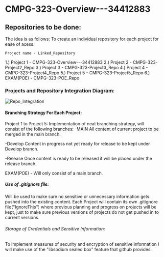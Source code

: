 # CMPG-323-Overview---34412883

## Repositories to be done:

The idea is as follows:
To create an individual repository for each project for ease of acess.

    Project name - Linked_Repository
1.) Project 1 - CMPG-323-Overview---34412883
2.) Project 2 - CMPG-323-Project2_Repo
3.) Project 3 - CMPG-323-Project3_Repo
4.) Project 4 - CMPG-323-Project4_Repo
5.) Project 5 - CMPG-323-Project5_Repo
6.) EXAM(POE) - CMPG-323-POE_Repo

### Projects and Repository Integration Diagram:

![Repo_Integration](https://user-images.githubusercontent.com/91745236/184120379-c9cee858-00ff-4380-bdc8-9039decfbfb3.png)

#### Branching Strategy For Each Project:
Project 1 to Project 5: 
Implementation of neat branching strategy, will consist of the following branches:
-MAIN
All content of current project to be merged in the main branch.

-Develop
Content in progress not yet ready for release to be kept under Develop branch.

-Release
Once content is ready to be released it will be placed under the release branch.

EXAM(POE) - Will only consist of a main branch.

##### Use of .gitignore file:
Will be used to make sure no sensitive or unnecessary information gets pushed into the existing content.
Each Project will contain its own .gitignore file("IgnoreThis") where previous planning and progress on projects will be kept, just to make sure previous versions of projects do not get pushed in to current versions.

###### Storage of Credentials and Sensitive Information:
To implement measures of security and encryption of sensitive information I will make use of the "libsodium sealed box" feature that github provides.
